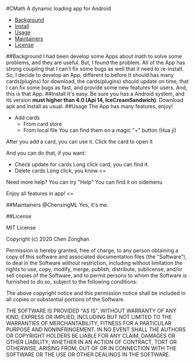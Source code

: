 #CMath
A dynamic loading app for Android

+ [Background](#Background)
+ [Install](#Install)
+ [Usage](#Usage)
+ [Maintainers](#Maintainers)
+ [License](#License)


##Background
I had been develop some Apps about math to solve some problems, and they are useful.
But, I found the problem.
All of the App has strong coupling that I can't fix some bugs as well that it need to re-install.
So, I decide to develop an App, different to before
It should has many cards(plugins) for download, the cards(plugins) should update on time, that I can fix some bugs as fast, and provide some new features for users.
And, this is that App.
##Install
It's easy. Be sure you has a Android system, and its version **must higher than 4.0 (Api 14, IceCreamSandwich)**.
Download apk and install as usual.
##Usage
The App has many features, enjoy!
- Add cards
	- From card store
	- From local file
You can find them on a magic "+" button (Hua ji)

After you add a card, you can use it.
Click the card to open it

And you can do that, if you want:
- Check update for cards
	Long click card, you can find it.
- Delete cards
	Long click, you know <=

Need more help?
You can try "Help"
You can find it on sidemenu

Enjoy all features in app! <=

##Maintainers
@ChensingML Yes, it's me.

##License

MIT License

Copyright (c) 2020 Chen Zonghan

Permission is hereby granted, free of charge, to any person obtaining a copy of this software and associated documentation files (the "Software"), to deal in the Software without restriction, including without limitation the rights to use, copy, modify, merge, publish, distribute, sublicense, and/or sell copies of the Software, and to permit persons to whom the Software is furnished to do so, subject to the following conditions:

The above copyright notice and this permission notice shall be included in all copies or substantial portions of the Software.

THE SOFTWARE IS PROVIDED "AS IS", WITHOUT WARRANTY OF ANY KIND, EXPRESS OR IMPLIED, INCLUDING BUT NOT LIMITED TO THE WARRANTIES OF MERCHANTABILITY, FITNESS FOR A PARTICULAR PURPOSE AND NONINFRINGEMENT. IN NO EVENT SHALL THE AUTHORS OR COPYRIGHT HOLDERS BE LIABLE FOR ANY CLAIM, DAMAGES OR OTHER LIABILITY, WHETHER IN AN ACTION OF CONTRACT, TORT OR OTHERWISE, ARISING FROM, OUT OF OR IN CONNECTION WITH THE SOFTWARE OR THE USE OR OTHER DEALINGS IN THE SOFTWARE.